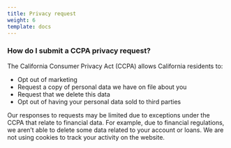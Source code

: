 ```yaml
---
title: Privacy request
weight: 6
template: docs
---
```


### How do I submit a CCPA privacy request?

The California Consumer Privacy Act (CCPA) allows California residents to:
- Opt out of marketing
- Request a copy of personal data we have on file about you
- Request that we delete this data
- Opt out of having your personal data sold to third parties

Our responses to requests may be limited due to exceptions under the CCPA that relate to financial data.  For example, due to financial regulations, we aren’t able to delete some data related to your account or loans. We are not using cookies to track your activity on the website.
